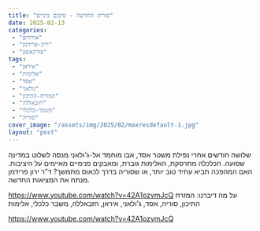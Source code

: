 ```yaml
---
title: "סוריה החדשה - סיכום ביניים"
date: 2025-02-13
categories: 
 - "אורחים"
 - "ירון-פרידמן"
 - "פודקאסט"
tags: 
 - "איראן"
 - "אלימות"
 - "אסד"
 - "גולאני"
 - "המזרח-התיכון"
 - "חזבאללה"
 - "משבר-כלכלי"
 - "סוריה"
cover_image: "/assets/img/2025/02/maxresdefault-1.jpg"
layout: "post"
---
```


שלושה חודשים אחרי נפילת משטר אסד, אבו מוחמד אל-ג’ולאני מנסה לשלוט במדינה שסועה. הכלכלה מתרסקת, האלימות גוברת, ומאבקים פנימיים מאיימים על היציבות. האם המהפכה תביא עתיד טוב יותר, או שסוריה בדרך לכאוס מתמשך? ד”ר ירון פרידמן מנתח את המציאות החדשה.

<https://www.youtube.com/watch?v=42A1ozvmJcQ>
על מה דיברנו: המזרח התיכון, סוריה, אסד, ג’ולאני, איראן, חזבאללה, משבר כלכלי, אלימות

<https://www.youtube.com/watch?v=42A1ozvmJcQ>
